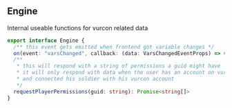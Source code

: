 ## Engine

Internal useable functions for vurcon related data

```typescript
export interface Engine {
  /** this event gets emitted when frontend got variable changes */
  on(event: "varsChanged", callback: (data: VarsChangedEventProps) => void): this
  /** 
   * this will respond with a string of permissions a guid might have
   * it will only respond with data when the user has an account on vurcon
   * and connected his soldier with his vurcon account
   */
  requestPlayerPermissions(guid: string): Promise<string[]>
}
```